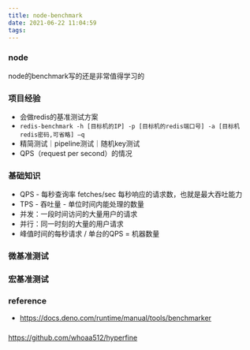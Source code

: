 ```yaml
---
title: node-benchmark
date: 2021-06-22 11:04:59
tags:
---
```


### node
node的benchmark写的还是非常值得学习的


### 项目经验
- 会做redis的基准测试方案
- ```redis-benchmark -h [目标机的IP] -p [目标机的redis端口号] -a [目标机redis密码,可省略] –q```
- 精简测试｜pipeline测试｜随机key测试
- QPS（request per second）的情况


### 基础知识
- QPS - 每秒查询率 fetches/sec 每秒响应的请求数，也就是最大吞吐能力
- TPS - 吞吐量 - 单位时间内能处理的数量
- 并发：一段时间访问的大量用户的请求
- 并行：同一时刻的大量的用户请求
- 峰值时间的每秒请求 / 单台的QPS = 机器数量

### 微基准测试


### 宏基准测试


### reference
- https://docs.deno.com/runtime/manual/tools/benchmarker

### 
https://github.com/whoaa512/hyperfine